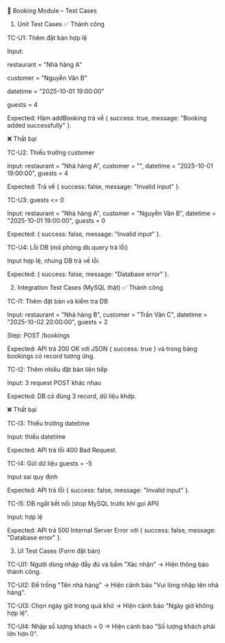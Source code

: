 📑 Booking Module – Test Cases
1. Unit Test Cases
✅ Thành công

TC-U1: Thêm đặt bàn hợp lệ

Input:

restaurant = "Nhà hàng A"

customer = "Nguyễn Văn B"

datetime = "2025-10-01 19:00:00"

guests = 4

Expected: Hàm addBooking trả về { success: true, message: "Booking added successfully" }.

❌ Thất bại

TC-U2: Thiếu trường customer

Input: restaurant = "Nhà hàng A", customer = "", datetime = "2025-10-01 19:00:00", guests = 4

Expected: Trả về { success: false, message: "Invalid input" }.

TC-U3: guests <= 0

Input: restaurant = "Nhà hàng A", customer = "Nguyễn Văn B", datetime = "2025-10-01 19:00:00", guests = 0

Expected: { success: false, message: "Invalid input" }.

TC-U4: Lỗi DB (mô phỏng db.query trả lỗi)

Input hợp lệ, nhưng DB trả về lỗi.

Expected: { success: false, message: "Database error" }.

2. Integration Test Cases (MySQL thật)
✅ Thành công

TC-I1: Thêm đặt bàn và kiểm tra DB

Input: restaurant = "Nhà hàng B", customer = "Trần Văn C", datetime = "2025-10-02 20:00:00", guests = 2

Step: POST /bookings

Expected: API trả 200 OK với JSON { success: true } và trong bảng bookings có record tương ứng.

TC-I2: Thêm nhiều đặt bàn liên tiếp

Input: 3 request POST khác nhau

Expected: DB có đúng 3 record, dữ liệu khớp.

❌ Thất bại

TC-I3: Thiếu trường datetime

Input: thiếu datetime

Expected: API trả lỗi 400 Bad Request.

TC-I4: Gửi dữ liệu guests = -5

Input sai quy định

Expected: API trả lỗi { success: false, message: "Invalid input" }.

TC-I5: DB ngắt kết nối (stop MySQL trước khi gọi API)

Input: hợp lệ

Expected: API trả 500 Internal Server Error với { success: false, message: "Database error" }.

3. UI Test Cases (Form đặt bàn)

TC-UI1: Người dùng nhập đầy đủ và bấm "Xác nhận" → Hiện thông báo thành công.

TC-UI2: Để trống "Tên nhà hàng" → Hiện cảnh báo "Vui lòng nhập tên nhà hàng".

TC-UI3: Chọn ngày giờ trong quá khứ → Hiện cảnh báo "Ngày giờ không hợp lệ".

TC-UI4: Nhập số lượng khách = 0 → Hiện cảnh báo "Số lượng khách phải lớn hơn 0".
